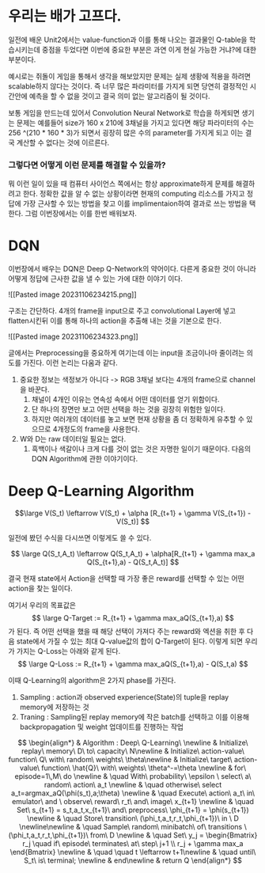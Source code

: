 
# 우리는 배가 고프다.

일전에 배운 Unit2에서는 value-function과 이를 통해 나오는 결과물인 Q-table을 학습시키는데 중점을 두었다면 이번에 중요한 부분은 과연 이게 현실 가능한 거냐?에 대한 부분이다.

예시로는 쥐돌이 게임을 통해서 생각을 해보았지만 문제는 실제 생황에 적용을 하려면 scalable하지 않다는 것이다. 즉 너무 많은 파라미터를 가지게 되면 당연히 결정적인 시간안에 예측을 할 수 없을 것이고 결국 의미 없는 알고리즘이 될 것이다.

보통 게임을 만드는데 있어서 Convolution Neural Network로 학습을 하게되면 생기는 문제는 예를들어 size가 160 x 210에 3채널을 가지고 있다면 해당 파라미터의 수는 256 ^(210 * 160  * 3)가 되면서 굉장히 많은 수의 parameter를 가지게 되고 이는 결국 계산할 수 없다는 것에 이르른다. 

### 그렇다면 어떻게 이런 문제를 해결할 수 있을까?

뭐 이런 일이 있을 때 컴퓨터 사이언스 쪽에서는 항상 approximate하게 문제를 해결하려고 한다. 정확한 값을 알 수 없는 상황이라면 현재의 computing 리소스를 가지고 정답에 가장 근사할 수 있는 방법을 찾고 이를 implimentaion하여 결과로 쓰는 방법을 택한다. 그럼 이번장에서는 이를 한번 배워보자.

# DQN

이번장에서 배우는 DQN은 Deep Q-Network의 약어이다. 다른게 중요한 것이 아니라 어떻게 정답에 근사한 값을 낼 수 있는 가에 대한 이야기 이다.

![[Pasted image 20231106234215.png]]

구조는 간단하다. 4개의 frame을 input으로 주고 convolutional Layer에 넣고 flatten시킨뒤 이를 통해 하나의 action을 추출해 내는 것을 기본으로 한다.

![[Pasted image 20231106234323.png]]

글에서는 Preprocessing을 중요하게 여기는데 이는 input을 조금이나마 줄이려는 의도를 가진다. 이런 논리는 다움과 같다.
1. 중요한 정보는 색정보가 아니다 -> RGB 3채널 보다는 4개의 frame으로 channel을 바꾼다.
	1. 채널이 4개인 이유는 연속성 속에서 어떤 데이터를 얻기 위함이다.
	2. 단 하나의 장면만 보고 어떤 선택을 하는 것을 굉장히 위험한 일이다.
	3. 하지만 여러개의 데이터를 놓고 보면 현재 상황을 좀 더 정확하게 유추할 수 있으므로 4개정도의 frame을 사용한다.
2. W와 D는 raw 데이터일 필요는 없다. 
	1. 흑백이나 색갈이나 크게 다를 것이 없는 것은 자명한 일이기 때문이다.
다음의 DQN Algorithm에 관한 이야기이다.

# Deep Q-Learning Algorithm

$$\large V(S_t) \leftarrow V(S_t) + \alpha [R_{t+1} + \gamma V(S_{t+1}) - V(S_t)] $$

일전에 봤던 수식을 다시쓰면 이렇게도 쓸 수 있다.

$$
\large Q(S_t,A_t) \leftarrow Q(S_t,A_t) + \alpha[R_{t+1} + \gamma max_a Q(S_{t+1},a) - Q(S_t,A_t)]
$$

결국 현재 state에서 Action을 선택할 때 가장 좋은 reward를 선택할 수 있는 어떤 action을 찾는 일이다.

여기서 우리의 목표값은
$$
\large Q-Target := R_{t+1} + \gamma max_aQ(S_{t+1},a)
$$
가 된다. 즉 어떤 선택을 했을 때 해당 선택이 가져다 주는 reward와 엑션을 취한 후 다음 state에서 가질 수 있는 최대 Q-value값의 합이 Q-Target이 된다.
이렇게 되면 우리가 가지는 Q-Loss는 아래와 같게 된다.
$$
\large Q-Loss := R_{t+1} + \gamma max_aQ(S_{t+1},a) - Q(S_t,a)
$$

이때 Q-Learning의 algorithm은 2가지 phase를 가진다.
1. Sampling : action과 observed experience(State)의 tuple을 replay memory에 저장하는 것
2. Traning : Sampling된 replay memory에 작은 batch를 선택하고 이를 이용해 backpropagation 및 weight 업데이트를 진행하는 작업

$$
\begin{align*}
& Algorithm : Deep\ Q-Learning\ \newline 
& Initialize\ replay\ memory\ D\ to\ capacity\ N\newline
& Initialize\ action-value\ function\ Q\ with\ random\ weights\ \theta\newline
& Initialize\ target\ action-value\ function\ \hat{Q}\ with\ weights\ \theta^-=\theta \newline
& for\ episode=1\,M\ do \newline
& \quad With\ probability\ \epsilon \ select\ a\ random\ action\ a_t \newline
& \quad otherwise\ select a_t=argmax_aQ(\phi(s_t),a;\theta) \newline
& \quad Execute\ action\ a_t\ in\ emulator\ and \ observe\ reward\ r_t\ and\ image\ x_{t+1} \newline
& \quad Set\ s_{t+1} = s_t,a_t,x_{t+1}\ and\ preprocess\ \phi_{t+1} = \phi(s_{t+1}) \newline
& \quad Store\ transition\ (\phi_t,a_t,r_t,\phi_{t+1})\ in \ D \newline\newline
& \quad Sample\ random\ minibatch\ of\ transitions \ (\phi_t,a_t,r_t,\phi_{t+1})\ from\ D  \newline
& \quad Set\ y_j = \begin{Bmatrix}
r_j \quad if\ episode\ terminates\ at\ step\ j+1 \\
r_j + \gamma max_a
\end{Bmatrix} \newline
& \quad \quad t \leftarrow t+1\newline
& \quad until\ S_t\ is\ terminal; \newline
& end\newline
& return Q
\end{align*}
$$